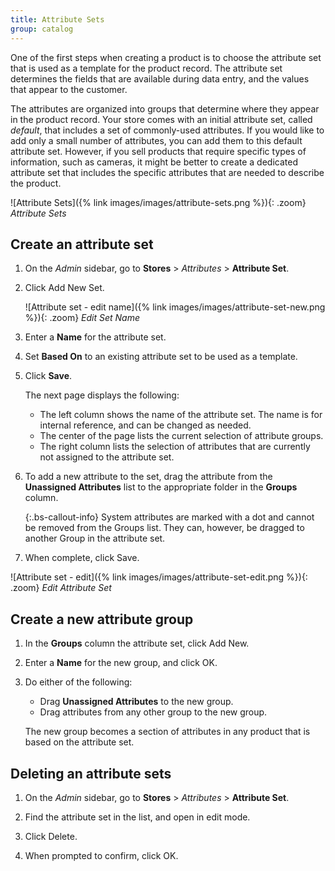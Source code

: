 ```yaml
---
title: Attribute Sets
group: catalog
---
```


One of the first steps when creating a product is to choose the attribute set that is used as a template for the product record. The attribute set determines the fields that are available during data entry, and the values that appear to the customer.

The attributes are organized into groups that determine where they appear in the product record. Your store comes with an initial attribute set, called _default_, that includes a set of commonly-used attributes. If you would like to add only a small number of attributes, you can add them to this default attribute set. However, if you sell products that require specific types of information, such as cameras, it might be better to create a dedicated attribute set that includes the specific attributes that are needed to describe the product.

![Attribute Sets]({% link images/images/attribute-sets.png %}){: .zoom}
_Attribute Sets_

## Create an attribute set

1. On the _Admin_ sidebar, go to **Stores** > _Attributes_ > **Attribute Set**.

1. Click <span class="btn">Add New Set</span>.

    ![Attribute set - edit name]({% link images/images/attribute-set-new.png %}){: .zoom}
    _Edit Set Name_

1. Enter a **Name** for the attribute set.

1. Set **Based On** to an existing attribute set to be used as a template.

1. Click **Save**.

   The next page displays the following:

   - The left column shows the name of the attribute set. The name is for internal reference, and can be changed as needed.
   - The center of the page lists the current selection of attribute groups.
   - The right column lists the selection of attributes that are currently not assigned to the attribute set.

1. To add a new attribute to the set, drag the attribute from the **Unassigned Attributes** list to the appropriate folder in the **Groups** column.

   {:.bs-callout-info}
   System attributes are marked with a dot and cannot be removed from the Groups list. They can, however, be dragged to another Group in the attribute set.

1. When complete, click <span class="btn">Save</span>.

![Attribute set - edit]({% link images/images/attribute-set-edit.png %}){: .zoom}
_Edit Attribute Set_

## Create a new attribute group

1. In the **Groups** column the attribute set, click <span class="btn">Add New</span>.

1. Enter a **Name** for the new group, and click <span class="btn">OK</span>.

1. Do either of the following:

   - Drag **Unassigned Attributes** to the new group.
   - Drag attributes from any other group to the new group.

   The new group becomes a section of attributes in any product that is based on the attribute set.

## Deleting an attribute sets

1. On the _Admin_ sidebar, go to **Stores** > _Attributes_ > **Attribute Set**.

1. Find the attribute set in the list, and open in edit mode.

1. Click <span class="btn">Delete</span>.

1. When prompted to confirm, click <span class="btn">OK</span>.
